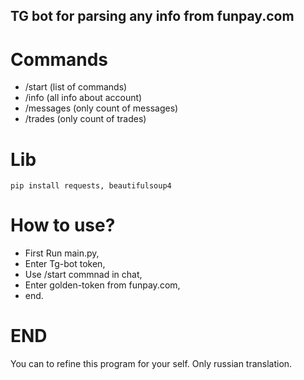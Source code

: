 ## TG bot for parsing any info from funpay.com
# Commands
- /start (list of commands)
- /info (all info about account)
- /messages (only count of messages)
- /trades (only count of trades)

# Lib
```
pip install requests, beautifulsoup4
```
# How to use?

- First Run main.py,
- Enter Tg-bot token,
- Use /start commnad in chat,
- Enter golden-token from funpay.com,
- end.

# END
You can to refine this program for your self.
Only russian translation.
